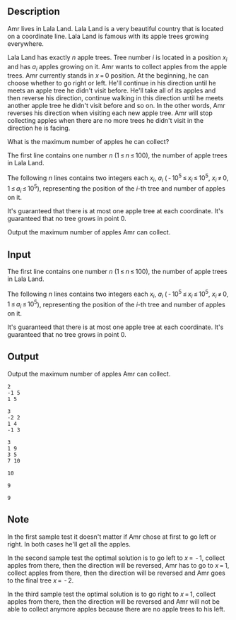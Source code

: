 ## Description

<div><p>Amr lives in Lala Land. Lala Land is a very beautiful country that is located on a coordinate line. Lala Land is famous with its apple trees growing everywhere.</p><p>Lala Land has exactly <span class="tex-span"><i>n</i></span> apple trees. Tree number <span class="tex-span"><i>i</i></span> is located in a position <span class="tex-span"><i>x</i><sub class="lower-index"><i>i</i></sub></span> and has <span class="tex-span"><i>a</i><sub class="lower-index"><i>i</i></sub></span> apples growing on it. Amr wants to collect apples from the apple trees. Amr currently stands in <span class="tex-span"><i>x</i> = 0</span> position. At the beginning, he can choose whether to go right or left. He'll continue in his direction until he meets an apple tree he didn't visit before. He'll take all of its apples and then reverse his direction, continue walking in this direction until he meets another apple tree he didn't visit before and so on. In the other words, Amr reverses his direction when visiting each new apple tree. Amr will stop collecting apples when there are no more trees he didn't visit in the direction he is facing.</p><p>What is the maximum number of apples he can collect?</p></div><div class="input-specification"><p>The first line contains one number <span class="tex-span"><i>n</i></span> (<span class="tex-span">1 ≤ <i>n</i> ≤ 100</span>), the number of apple trees in Lala Land.</p><p>The following <span class="tex-span"><i>n</i></span> lines contains two integers each <span class="tex-span"><i>x</i><sub class="lower-index"><i>i</i></sub></span>, <span class="tex-span"><i>a</i><sub class="lower-index"><i>i</i></sub></span> (<span class="tex-span"> - 10<sup class="upper-index">5</sup> ≤ <i>x</i><sub class="lower-index"><i>i</i></sub> ≤ 10<sup class="upper-index">5</sup></span>, <span class="tex-span"><i>x</i><sub class="lower-index"><i>i</i></sub> ≠ 0</span>, <span class="tex-span">1 ≤ <i>a</i><sub class="lower-index"><i>i</i></sub> ≤ 10<sup class="upper-index">5</sup></span>), representing the position of the <span class="tex-span"><i>i</i></span>-th tree and number of apples on it.</p><p>It's guaranteed that there is at most one apple tree at each coordinate. It's guaranteed that no tree grows in point <span class="tex-span">0</span>.</p></div><div class="output-specification"><p>Output the maximum number of apples Amr can collect.</p></div>

## Input

<p>The first line contains one number <span class="tex-span"><i>n</i></span> (<span class="tex-span">1 ≤ <i>n</i> ≤ 100</span>), the number of apple trees in Lala Land.</p><p>The following <span class="tex-span"><i>n</i></span> lines contains two integers each <span class="tex-span"><i>x</i><sub class="lower-index"><i>i</i></sub></span>, <span class="tex-span"><i>a</i><sub class="lower-index"><i>i</i></sub></span> (<span class="tex-span"> - 10<sup class="upper-index">5</sup> ≤ <i>x</i><sub class="lower-index"><i>i</i></sub> ≤ 10<sup class="upper-index">5</sup></span>, <span class="tex-span"><i>x</i><sub class="lower-index"><i>i</i></sub> ≠ 0</span>, <span class="tex-span">1 ≤ <i>a</i><sub class="lower-index"><i>i</i></sub> ≤ 10<sup class="upper-index">5</sup></span>), representing the position of the <span class="tex-span"><i>i</i></span>-th tree and number of apples on it.</p><p>It's guaranteed that there is at most one apple tree at each coordinate. It's guaranteed that no tree grows in point <span class="tex-span">0</span>.</p>

## Output

<p>Output the maximum number of apples Amr can collect.</p>





```input1
2
-1 5
1 5

```




```input2
3
-2 2
1 4
-1 3

```




```input3
3
1 9
3 5
7 10

```




```output1
10
```




```output2
9
```




```output3
9
```



## Note

<p>In the first sample test it doesn't matter if Amr chose at first to go left or right. In both cases he'll get all the apples.</p><p>In the second sample test the optimal solution is to go left to <span class="tex-span"><i>x</i> =  - 1</span>, collect apples from there, then the direction will be reversed, Amr has to go to <span class="tex-span"><i>x</i> = 1</span>, collect apples from there, then the direction will be reversed and Amr goes to the final tree <span class="tex-span"><i>x</i> =  - 2</span>.</p><p>In the third sample test the optimal solution is to go right to <span class="tex-span"><i>x</i> = 1</span>, collect apples from there, then the direction will be reversed and Amr will not be able to collect anymore apples because there are no apple trees to his left.</p>
